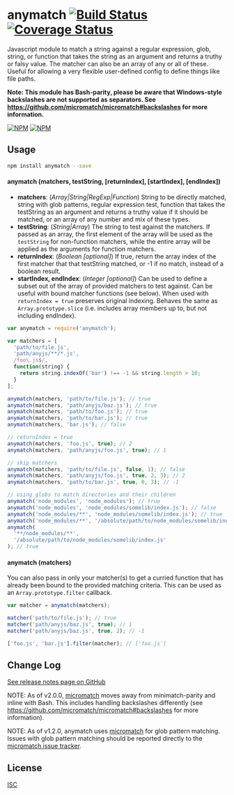 # anymatch [![Build Status](https://travis-ci.org/micromatch/anymatch.svg?branch=master)](https://travis-ci.org/micromatch/anymatch) [![Coverage Status](https://img.shields.io/coveralls/micromatch/anymatch.svg?branch=master)](https://coveralls.io/r/micromatch/anymatch?branch=master)

Javascript module to match a string against a regular expression, glob, string,
or function that takes the string as an argument and returns a truthy or falsy
value. The matcher can also be an array of any or all of these. Useful for
allowing a very flexible user-defined config to define things like file paths.

**Note: This module has Bash-parity, please be aware that Windows-style backslashes are not supported as separators. See https://github.com/micromatch/micromatch#backslashes for more information.**

[![NPM](https://nodei.co/npm/anymatch.png?downloads=true&downloadRank=true&stars=true)](https://nodei.co/npm/anymatch/)
[![NPM](https://nodei.co/npm-dl/anymatch.png?height=3&months=9)](https://nodei.co/npm-dl/anymatch/)

## Usage

```sh
npm install anymatch --save
```

#### anymatch (matchers, testString, [returnIndex], [startIndex], [endIndex])

- **matchers**: (_Array|String|RegExp|Function_)
  String to be directly matched, string with glob patterns, regular expression
  test, function that takes the testString as an argument and returns a truthy
  value if it should be matched, or an array of any number and mix of these types.
- **testString**: (_String|Array_) The string to test against the matchers. If
  passed as an array, the first element of the array will be used as the
  `testString` for non-function matchers, while the entire array will be applied
  as the arguments for function matchers.
- **returnIndex**: (_Boolean [optional]_) If true, return the array index of
  the first matcher that that testString matched, or -1 if no match, instead of a
  boolean result.
- **startIndex, endIndex**: (_Integer [optional]_) Can be used to define a
  subset out of the array of provided matchers to test against. Can be useful
  with bound matcher functions (see below). When used with `returnIndex = true`
  preserves original indexing. Behaves the same as `Array.prototype.slice` (i.e.
  includes array members up to, but not including endIndex).

```js
var anymatch = require('anymatch');

var matchers = [
  'path/to/file.js',
  'path/anyjs/**/*.js',
  /foo\.js$/,
  function(string) {
    return string.indexOf('bar') !== -1 && string.length > 10;
  }
];

anymatch(matchers, 'path/to/file.js'); // true
anymatch(matchers, 'path/anyjs/baz.js'); // true
anymatch(matchers, 'path/to/foo.js'); // true
anymatch(matchers, 'path/to/bar.js'); // true
anymatch(matchers, 'bar.js'); // false

// returnIndex = true
anymatch(matchers, 'foo.js', true); // 2
anymatch(matchers, 'path/anyjs/foo.js', true); // 1

// skip matchers
anymatch(matchers, 'path/to/file.js', false, 1); // false
anymatch(matchers, 'path/anyjs/foo.js', true, 2, 3); // 2
anymatch(matchers, 'path/to/bar.js', true, 0, 3); // -1

// using globs to match directories and their children
anymatch('node_modules', 'node_modules'); // true
anymatch('node_modules', 'node_modules/somelib/index.js'); // false
anymatch('node_modules/**', 'node_modules/somelib/index.js'); // true
anymatch('node_modules/**', '/absolute/path/to/node_modules/somelib/index.js'); // false
anymatch(
  '**/node_modules/**',
  '/absolute/path/to/node_modules/somelib/index.js'
); // true
```

#### anymatch (matchers)

You can also pass in only your matcher(s) to get a curried function that has
already been bound to the provided matching criteria. This can be used as an
`Array.prototype.filter` callback.

```js
var matcher = anymatch(matchers);

matcher('path/to/file.js'); // true
matcher('path/anyjs/baz.js', true); // 1
matcher('path/anyjs/baz.js', true, 2); // -1

['foo.js', 'bar.js'].filter(matcher); // ['foo.js']
```

## Change Log

[See release notes page on GitHub](https://github.com/micromatch/anymatch/releases)

NOTE: As of v2.0.0, [micromatch](https://github.com/jonschlinkert/micromatch) moves away from minimatch-parity and inline with Bash. This includes handling backslashes differently (see https://github.com/micromatch/micromatch#backslashes for more information).

NOTE: As of v1.2.0, anymatch uses [micromatch](https://github.com/jonschlinkert/micromatch)
for glob pattern matching. Issues with glob pattern matching should be
reported directly to the [micromatch issue tracker](https://github.com/jonschlinkert/micromatch/issues).

## License

[ISC](https://raw.github.com/micromatch/anymatch/master/LICENSE)
